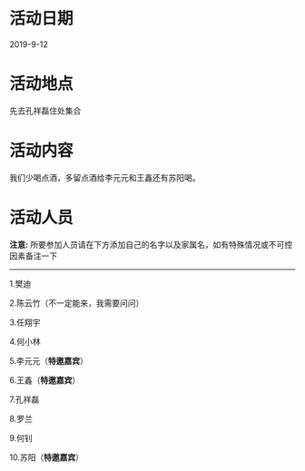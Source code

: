 ﻿# 活动日期

2019-9-12

# 活动地点

先去孔祥磊住处集合

# 活动内容

我们少喝点酒，多留点酒给李元元和王鑫还有苏阳喝。

# 活动人员
**注意:**
所要参加人员请在下方添加自己的名字以及家属名，如有特殊情况或不可控因素备注一下

****

1.樊迪

2.陈云竹（不一定能来，我需要问问）

3.任翔宇

4.何小林

5.李元元（**特邀嘉宾**）

6.王鑫（**特邀嘉宾**）

7.孔祥磊

8.罗兰

9.何钊

10.苏阳（**特邀嘉宾**）
